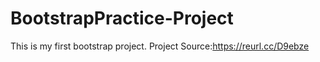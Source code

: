 # BootstrapPractice-Project
This is my first bootstrap project.
Project Source:https://reurl.cc/D9ebze
